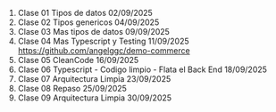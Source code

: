01. Clase 01 Tipos de datos 02/09/2025
02. Clase 02 Tipos genericos 04/09/2025
03. Clase 03 Mas tipos de datos 09/09/2025
04. Clase 04 Mas Typescript y Testing 11/09/2025 https://github.com/angelggc/demo-commerce
05. Clase 05 CleanCode 16/09/2025
06. Clase 06 Typescript - Codigo limpio - Flata el Back End 18/09/2025
07. Clase 07 Arquitectura Limpia 23/09/2025
08. Clase 08 Repaso 25/09/2025
09. Clase 09 Arquitectura Limpia 30/09/2025